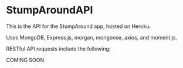 # StumpAroundAPI

This is the API for the StumpAround app, hosted on Heroku.

Uses MongoDB, Express.js, morgan, mongoose, axios, and moment.js.

RESTful API requests include the following:

COMING SOON